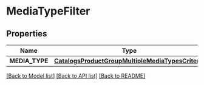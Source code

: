 # MediaTypeFilter

## Properties
Name | Type | Description | Notes
------------ | ------------- | ------------- | -------------
**MEDIA_TYPE** | [**CatalogsProductGroupMultipleMediaTypesCriteria**](.md) |  | 

[[Back to Model list]](../README.md#documentation-for-models) [[Back to API list]](../README.md#documentation-for-api-endpoints) [[Back to README]](../README.md)


